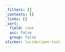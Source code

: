 ```yaml
---
_filters: []
_contexts: []
_links: []
_sort:
  field: rank
  asc: false
  group: false
sticker: lucide//pen-tool
---
```

